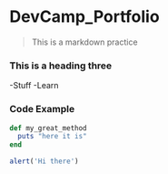 # DevCamp_Portfolio

>This is a markdown practice

### This is a heading three

-Stuff
-Learn

### Code Example

```ruby
def my_great_method
  puts "here it is"
end
```

```javascript
alert('Hi there')
```